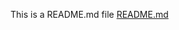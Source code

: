 This is a README.md file
[README.md](https://github.com/Cokeroluwasegun/alx-system_engineering-devops/blob/main/0x01-shell_permission/README.md)